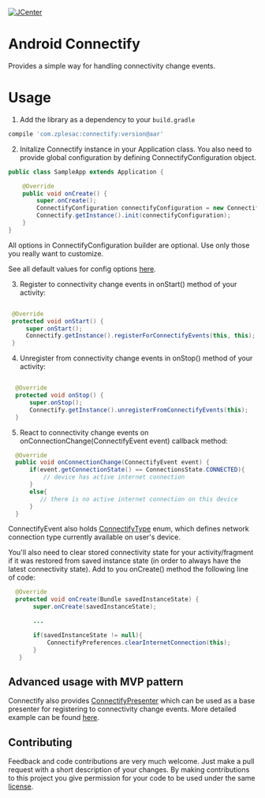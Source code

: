 [![JCenter](https://img.shields.io/badge/JCenter-1.0.0-red.svg?style=flat)](https://bintray.com/zplesac/maven/android-connectify/view)

# Android Connectify

Provides a simple way for handling connectivity change events.

# Usage

1) Add the library as a dependency to your ```build.gradle```

```groovy
compile 'com.zplesac:connectify:version@aar'
```

2) Initalize Connectify instance in your Application class. You also need to provide global configuration by defining ConnectifyConfiguration object.

```java
public class SampleApp extends Application {

    @Override
    public void onCreate() {
        super.onCreate();
        ConnectifyConfiguration connectifyConfiguration = new ConnectifyConfiguration.Builder(this).build();
        Connectify.getInstance().init(connectifyConfiguration);
    }
}
 ```
 
All options in ConnectifyConfiguration builder are optional. Use only those you really want to customize.

See all default values for config options [here](https://github.com/zplesac/android_connectify/blob/development/connectify/src/main/java/com/zplesac/connectifty/ConnectifyConfiguration.java).

3) Register to connectivity change events in onStart() method of your activity:

```java

 @Override
 protected void onStart() {
     super.onStart();
     Connectify.getInstance().registerForConnectifyEvents(this, this);
 }

  ```

4) Unregister from connectivity change events in onStop() method of your activity:

```java

  @Override
  protected void onStop() {
      super.onStop();
      Connectify.getInstance().unregisterFromConnectifyEvents(this);
  }

  ```

5) React to connectivity change events on onConnectionChange(ConnectifyEvent event) callback method:

```java
  @Override
  public void onConnectionChange(ConnectifyEvent event) {
      if(event.getConnectionState() == ConnectionsState.CONNECTED){
          // device has active internet connection
      }
      else{
         // there is no active internet connection on this device
      }
  }
  ```

ConnectifyEvent also holds [ConnectifyType](https://github.com/zplesac/android_connectify/blob/development/connectify%2Fsrc%2Fmain%2Fjava%2Fcom%2Fzplesac%2Fconnectifty%2Fmodels%2FConnectifyType.java) enum, which defines network connection type currently available on user's device.

You'll also need to clear stored connectivity state for your activity/fragment
if it was restored from saved instance state (in order to always have the latest
connectivity state). Add to you onCreate() method the  following line of code:

```java
  @Override
  protected void onCreate(Bundle savedInstanceState) {
       super.onCreate(savedInstanceState);

       ...

       if(savedInstanceState != null){
           ConnectifyPreferences.clearInternetConnection(this);
       }
   }
  ```

## Advanced usage with MVP pattern

Connectify also provides [ConnectifyPresenter](https://github.com/zplesac/android_connectify/blob/master/connectify%2Fsrc%2Fmain%2Fjava%2Fcom%2Fzplesac%2Fconnectifty%2Fpresenters%2FConnectifyPresenter.java)
which can be used as a base presenter for registering to connectivity change events.
More detailed example can be found [here](https://github.com/zplesac/android_connectify/blob/master/sampleapp/src/main/java/com/zplesac/connectify/sampleapp/activities/MVPActivity.java).

## Contributing

Feedback and code contributions are very much welcome. Just make a pull request with a short description of your changes. By making contributions to this project you give permission for your code to be used under the same [license](LICENSE).
